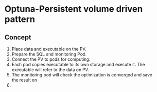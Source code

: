 # Optuna-Persistent volume driven pattern

## Concept

1. Place data and executable on the PV.
2. Prepare the SQL and monitoring Pod.
3. Connect the PV to pods for computing.
4. Each pod copies executable to its own storage and execute it. The executable will refer to the data on PV.
5. The monitoring pod will check the optimization is converged and save the result on 
6. 